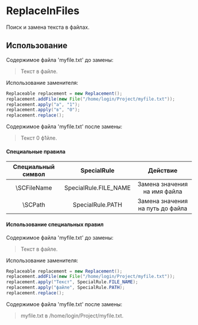 # ReplaceInFiles

Поиск и замена текста в файлах.

## Использование

Содержимое файла 'myfile.txt' до замены:

> Текст в файле.

Использование заменителя:

```java
Replaceable replacement = new Replacement();
replacement.addFile(new File("/home/login/Project/myfile.txt"));
replacement.apply("а", "1");
replacement.apply("в", "0");
replacement.replace();
```

Содержимое файла 'myfile.txt' после замены:

> Текст 0 ф1йле.

#### Специальные правила

| Специальный символ |       SpecialRule       |              Действие              |
|:------------------:|:-----------------------:|:----------------------------------:|
|    \\SCFileName    |  SpecialRule.FILE_NAME  |    Замена значения на имя файла    |
|      \\SCPath      |    SpecialRule.PATH     |  Замена значения на путь до файла  |

#### Использование специальных правил

Содержимое файла 'myfile.txt' до замены:

> Текст в файле.

Использование заменителя:

```java
Replaceable replacement = new Replacement();
replacement.addFile(new File("/home/login/Project/myfile.txt"));
replacement.apply("Текст", SpecialRule.FILE_NAME);
replacement.apply("файле", SpecialRule.PATH);
replacement.replace();
```

Содержимое файла 'myfile.txt' после замены:

> myfile.txt в /home/login/Project/myfile.txt.

